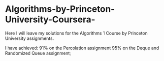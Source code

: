 # Algorithms-by-Princeton-University-Coursera-

Here I will leave my solutions for the Algorithms 1 Course by Princeton University assignments.

I have achieved:
91% on the Percolation assignment
95% on the Deque and Randomized Queue assignment;
